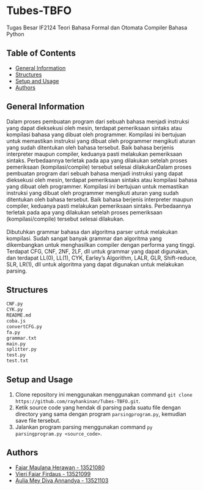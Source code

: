 # Tubes-TBFO
Tugas Besar IF2124 Teori Bahasa Formal dan Otomata Compiler Bahasa Python

## Table of Contents
* [General Information](#general-information)
* [Structures](#structures)
* [Setup and Usage](#setup-and-usage)
* [Authors](#authors)

## General Information
Dalam proses pembuatan program dari sebuah bahasa menjadi instruksi yang dapat
dieksekusi oleh mesin, terdapat pemeriksaan sintaks atau kompilasi bahasa yang dibuat oleh
programmer. Kompilasi ini bertujuan untuk memastikan instruksi yang dibuat oleh programmer
mengikuti aturan yang sudah ditentukan oleh bahasa tersebut. Baik bahasa berjenis interpreter
maupun compiler, keduanya pasti melakukan pemeriksaan sintaks. Perbedaannya terletak
pada apa yang dilakukan setelah proses pemeriksaan (kompilasi/compile) tersebut selesai
dilakukanDalam proses pembuatan program dari sebuah bahasa menjadi instruksi yang dapat
dieksekusi oleh mesin, terdapat pemeriksaan sintaks atau kompilasi bahasa yang dibuat oleh
programmer. Kompilasi ini bertujuan untuk memastikan instruksi yang dibuat oleh programmer
mengikuti aturan yang sudah ditentukan oleh bahasa tersebut. Baik bahasa berjenis interpreter
maupun compiler, keduanya pasti melakukan pemeriksaan sintaks. Perbedaannya terletak
pada apa yang dilakukan setelah proses pemeriksaan (kompilasi/compile) tersebut selesai
dilakukan.  
<br />
Dibutuhkan grammar bahasa dan algoritma parser untuk melakukan kompilasi. Sudah
sangat banyak grammar dan algoritma yang dikembangkan untuk menghasilkan compiler
dengan performa yang tinggi. Terdapat CFG, CNF, 2NF, 2LF, dll untuk grammar yang
dapat digunakan, dan terdapat LL(0), LL(1), CYK, Earley’s Algorithm, LALR, GLR, Shift-reduce,
SLR, LR(1), dll untuk algoritma yang dapat digunakan untuk melakukan parsing.

## Structures
```bash
CNF.py
CYK.py
README.md
coba.js
convertCFG.py
fa.py
grammar.txt
main.py
splitter.py
test.py
test.txt
```

## Setup and Usage
1. Clone repository ini menggunakan menggunakan command `git clone https://github.com/rayhankinan/Tubes-TBFO.git`.
2. Ketik source code yang hendak di parsing pada suatu file dengan directory yang sama dengan program `parsingprogram.py`, kemudian save file tersebut.
3. Jalankan program parsing menggunakan command `py parsingprogram.py <source_code>`.

## Authors
* [Fajar Maulana Herawan - 13521080](https://github.com/fajarmhrwn)
* [Vieri Fajar Firdaus - 13521099](https://github.com/vierifirdaus)
* [Aulia Mey Diva Annandya - 13521103](https://github.com/auliamey)
